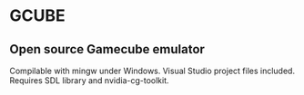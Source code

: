 GCUBE
=====

Open source Gamecube emulator
-----------------------------

Compilable with mingw under Windows. Visual Studio project files included.
Requires SDL library and nvidia-cg-toolkit.
